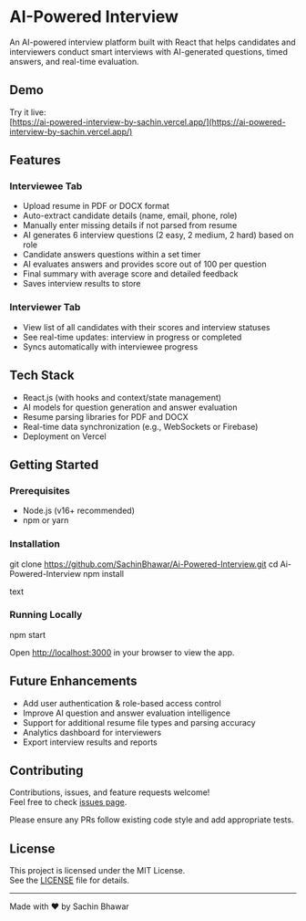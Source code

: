 # AI-Powered Interview

An AI-powered interview platform built with React that helps candidates and interviewers conduct smart interviews with AI-generated questions, timed answers, and real-time evaluation.

## Demo

Try it live:  
[https://ai-powered-interview-by-sachin.vercel.app/](https://ai-powered-interview-by-sachin.vercel.app/)

## Features

### Interviewee Tab
- Upload resume in PDF or DOCX format
- Auto-extract candidate details (name, email, phone, role)
- Manually enter missing details if not parsed from resume
- AI generates 6 interview questions (2 easy, 2 medium, 2 hard) based on role
- Candidate answers questions within a set timer
- AI evaluates answers and provides score out of 100 per question
- Final summary with average score and detailed feedback
- Saves interview results to store

### Interviewer Tab
- View list of all candidates with their scores and interview statuses
- See real-time updates: interview in progress or completed
- Syncs automatically with interviewee progress

## Tech Stack

- React.js (with hooks and context/state management)
- AI models for question generation and answer evaluation
- Resume parsing libraries for PDF and DOCX
- Real-time data synchronization (e.g., WebSockets or Firebase)
- Deployment on Vercel

## Getting Started

### Prerequisites
- Node.js (v16+ recommended)
- npm or yarn

### Installation
git clone https://github.com/SachinBhawar/Ai-Powered-Interview.git
cd Ai-Powered-Interview
npm install

text

### Running Locally
npm start

Open [http://localhost:3000](http://localhost:3000) in your browser to view the app.

## Future Enhancements

- Add user authentication & role-based access control
- Improve AI question and answer evaluation intelligence
- Support for additional resume file types and parsing accuracy
- Analytics dashboard for interviewers
- Export interview results and reports

## Contributing

Contributions, issues, and feature requests welcome!  
Feel free to check [issues page](https://github.com/SachinBhawar/Ai-Powered-Interview/issues).

Please ensure any PRs follow existing code style and add appropriate tests.

## License

This project is licensed under the MIT License.  
See the [LICENSE](./LICENSE) file for details.

---

Made with ❤️ by Sachin Bhawar
